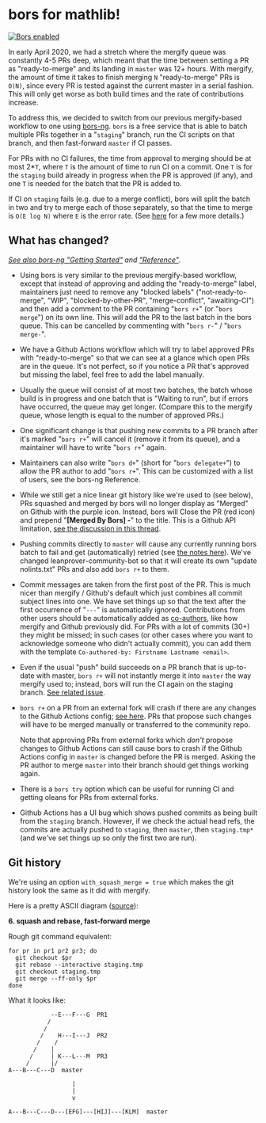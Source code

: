# bors for mathlib!

[![Bors enabled](https://bors.tech/images/badge_small.svg)](https://app.bors.tech/repositories/24316)

In early April 2020, we had a stretch where the mergify queue was constantly 4-5 PRs deep, which
meant that the time between setting a PR as "ready-to-merge" and its landing in `master` was 12+
hours. With mergify, the amount of time it takes to finish merging `N` "ready-to-merge" PRs is
`O(N)`, since every PR is tested against the current master in a serial fashion. This will only get
worse as both build times and the rate of contributions increase.

To address this, we decided to switch from our previous mergify-based workflow to one using
[bors-ng](https://bors.tech/). `bors` is a free service that is able to batch multiple PRs together
in a "`staging`" branch, run the CI scripts on that branch, and then fast-forward `master` if CI
passes.

For PRs with no CI failures, the time from approval to merging should be at most 2*`T`, where `T` is
the amount of time to run CI on a commit. One `T` is for the `staging` build already in progress
when the PR is approved (if any), and one `T` is needed for the batch that the PR is added to.

If CI on `staging` fails (e.g. due to a merge conflict), bors will split the batch in two and try to
merge each of those separately, so that the time to merge is `O(E log N)` where `E` is the error
rate. (See [here](https://github.com/bors-ng/bors-ng/blob/master/README.md#how-it-works) for a few
more details.)

## What has changed?

*[See also bors-ng "Getting Started"](https://bors.tech/documentation/getting-started/) and
["Reference"](https://bors.tech/documentation/)*.

- Using bors is very similar to the previous mergify-based workflow, except that instead of
  approving and adding the "ready-to-merge" label, maintainers just need to remove any "blocked
  labels" ("not-ready-to-merge", "WIP", "blocked-by-other-PR", "merge-conflict", "awaiting-CI")
  and then add a comment to the PR containing "`bors r+`" (or "`bors merge`") on its own line.
  This will add the PR to the last batch in the bors queue. This can be cancelled by commenting with
  "`bors r-`" / "`bors merge-`".

- We have a Github Actions workflow which will try to label approved PRs with
  "ready-to-merge" so that we can see at a glance which open PRs are in the queue. It's not perfect,
  so if you notice a PR that's approved but missing the label, feel free to add the label manually.

- Usually the queue will consist of at most two batches, the batch whose build is in progress and
  one batch that is "Waiting to run", but if errors have occurred, the queue may get longer.
  (Compare this to the mergify queue, whose length is equal to the number of approved PRs.)

- One significant change is that pushing new commits to a PR branch after it's marked "`bors r+`"
  will cancel it (remove it from its queue), and a maintainer will have to write "`bors r+`" again.

- Maintainers can also write "`bors d+`" (short for "`bors delegate+`") to allow the PR author to
  add "`bors r+`". This can be customized with a list of users, see the bors-ng Reference.

- While we still get a nice linear git history like we're used to (see below), PRs squashed and
  merged by bors will no longer display as "Merged" on Github with the purple icon. Instead, bors
  will Close the PR (red icon) and prepend "**[Merged By Bors] -**" to the title. This is a Github
  API limitation, [see the discussion in this thread](https://forum.bors.tech/t/use-a-squash-merge-in-bors/349/19).

- Pushing commits directly to `master` will cause any currently running bors batch to fail and get
  (automatically) retried (see [the notes here](https://github.com/bors-ng/bors-ng/pull/859)). We've
  changed leanprover-community-bot so that it will create its own "update nolints.txt" PRs and also
  add `bors r+` to them.

- Commit messages are taken from the first post of the PR. This is much nicer than mergify /
  Github's default which just combines all commit subject lines into one. We have set things
  up so that the text after the first occurrence of "`---`" is automatically ignored. Contributions
  from other users should be automatically added as [co-authors](https://github.blog/2018-01-29-commit-together-with-co-authors/),
  like how mergify and Github previously did. For PRs with a lot of commits (30+) they
  might be missed; in such cases (or other cases where you want to acknowledge someone who didn't actually
  commit), you can add them with the template `Co-authored-by: Firstname Lastname <email>`.

- Even if the usual "push" build succeeds on a PR branch that is up-to-date with master, `bors r+`
  will not instantly merge it into `master` the way mergify used to; instead, bors will run the CI
  again on the staging branch. [See related issue](https://github.com/bors-ng/bors-ng/issues/852).

- `bors r+` on a PR from an external fork will crash if there are any changes to the Github Actions
  config; [see here](https://github.com/bors-ng/bors-ng/issues/806). PRs that propose such changes
  will have to be merged manually or transferred to the community repo.

  Note that approving PRs from external forks which *don't* propose changes to Github Actions can
  still cause bors to crash if the Github Actions config in `master` is changed before the PR is
  merged. Asking the PR author to merge `master` into their branch should get things working again.

- There is a `bors try` option which can be useful for running CI and getting oleans for PRs from
  external forks.

- Github Actions has a UI bug which shows pushed commits as being built from the `staging` branch.
  However, if we check the actual head refs, the commits are actually pushed to `staging`, then
  `master`, then `staging.tmp*` (and we've set things up so only the first two are run).

## Git history

We're using an option `with_squash_merge = true` which makes the git history look the same as it did
with mergify.

Here is a pretty ASCII diagram ([source](https://github.com/bors-ng/bors-ng/issues/194#issuecomment-361011427)):

**6. squash and rebase, fast-forward merge**

Rough git command equivalent:

```
for pr in pr1 pr2 pr3; do
  git checkout $pr
  git rebase --interactive staging.tmp
  git checkout staging.tmp
  git merge --ff-only $pr
done
```

What it looks like:

```
            --E---F---G  PR1
           /
          /
         /    H---I---J  PR2
        /    /
       /    |
      /     | K---L---M  PR3
     /      |/
A---B---C---D  master

                  |
                  |
                  v

A---B---C---D---[EFG]---[HIJ]---[KLM]  master
```
